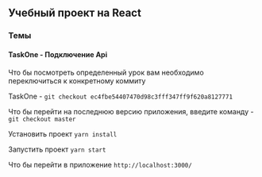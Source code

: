 ## Учебный проект на React

### Темы
#### TaskOne - Подключение Api

Что бы посмотреть определенный урок вам необходимо переключиться к конкретному коммиту

TaskOne - `git checkout ec4fbe54407470d98c3fff347ff9f620a8127771`

Что бы перейти на последнюю версию приложения, введите команду - `git checkout master`


Установить проект
`yarn install`

Запустить проект
`yarn start`

Что бы перейти в приложение
`http://localhost:3000/`
